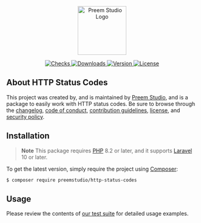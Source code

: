 <p align="center">
    <a href="https://preem.studio" target="_blank">
        <img src="https://raw.githubusercontent.com/PreemStudio/assets/main/logo-text.svg" width="128" alt="Preem Studio Logo" />
    </a>
</p>

<p align="center">
    <a href="https://github.com/PreemStudio/http-status-codes/actions">
        <img src="https://badge.sh/github/check-runs/PreemStudio/http-status-codes" alt="Checks" />
    </a>
    <a href="https://packagist.org/packages/preemstudio/http-status-codes">
        <img src="https://badge.sh/packagist/downloads/PreemStudio/http-status-codes" alt="Downloads" />
    </a>
    <a href="https://packagist.org/packages/preemstudio/http-status-codes">
        <img src="https://badge.sh/packagist/version/PreemStudio/http-status-codes" alt="Version" />
    </a>
    <a href="https://packagist.org/packages/preemstudio/http-status-codes">
        <img src="https://badge.sh/packagist/license/PreemStudio/http-status-codes" alt="License" />
    </a>
</p>

## About HTTP Status Codes

This project was created by, and is maintained by [Preem Studio](https://github.com/PreemStudio), and is a package to easily work with HTTP status codes. Be sure to browse through the [changelog](CHANGELOG.md), [code of conduct](.github/CODE_OF_CONDUCT.md), [contribution guidelines](.github/CONTRIBUTING.md), [license](LICENSE), and [security policy](.github/SECURITY.md).

## Installation

> **Note**
> This package requires [PHP](https://www.php.net/) 8.2 or later, and it supports [Laravel](https://laravel.com/) 10 or later.

To get the latest version, simply require the project using [Composer](https://getcomposer.org/):

```bash
$ composer require preemstudio/http-status-codes
```

## Usage

Please review the contents of [our test suite](/tests) for detailed usage examples.
